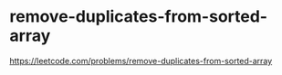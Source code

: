 # remove-duplicates-from-sorted-array

https://leetcode.com/problems/remove-duplicates-from-sorted-array
